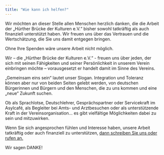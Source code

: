 ```yaml
---
title: "Wie kann ich helfen?"
---
```


Wir m&ouml;chten an dieser Stelle allen Menschen herzlich danken, die die Arbeit der „H&uuml;rther Br&uuml;cke der Kulturen e.V.“ bisher sowohl tatkr&auml;ftig als auch finanziell unterst&uuml;tzt haben. Wir freuen uns &uuml;ber das Vertrauen und die Wertsch&auml;tzung, die Sie uns damit entgegen bringen.

Ohne Ihre Spenden w&auml;re unsere Arbeit nicht m&ouml;glich.



Wir – die „H&uuml;rther Br&uuml;cke der Kulturen e.V.“ - freuen uns &uuml;ber jeden, der sich mit seinen F&auml;higkeiten und seiner Pers&ouml;nlichkeit in unserem Verein einbringen m&ouml;chte – vorausgesetzt er handelt damit im Sinne des Vereins.

„Gemeinsam eins sein“ lautet unser Slogan. Integration und Toleranz k&ouml;nnen aber nur von beiden Seiten gelebt werden, von deutschen B&uuml;rgerinnen und B&uuml;rgern und den Menschen, die zu uns kommen und eine „neue“ Zukunft suchen.

Ob als Sprachlotse, Deutschlehrer, Gespr&auml;chspartner oder Servicekraft im Asylcaf&eacute;, als Begleiter bei Amts- und Arztbesuchen oder als unterst&uuml;tzende Kraft in der Vereinsorganisation... es gibt vielf&auml;ltige M&ouml;glichkeiten dabei zu sein und mitzuwirken.

Wenn Sie sich angesprochen f&uuml;hlen und Interesse haben, unsere Arbeit tatkr&auml;ftig oder auch finanziell zu unterst&uuml;tzen, [dann schreiben Sie uns oder rufen an.](/kontakt.html)



Wir sagen DANKE!